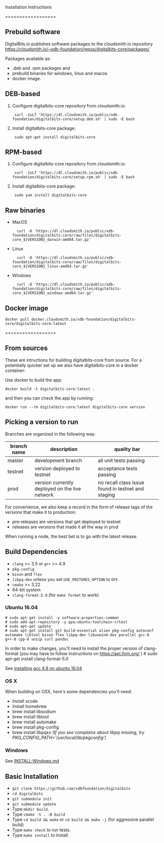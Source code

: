 Installation Instructions

==================
## Prebuild software
DigitalBits.io publishes software packages to the cloudsmith.io repository https://cloudsmith.io/~xdb-foundation/repos/digitalbits-core/packages/

Packages available as:
   - .deb and .rpm packages and 
   - prebuild binaries for windows, linux and macos
   - docker image.  

## DEB-based

1. Configure digitalbits-core repository from cloudsmith.io:

        curl -1sLf 'https://dl.cloudsmith.io/public/xdb-foundation/digitalbits-core/setup.deb.sh' | sudo -E bash

2. Install digitalbits-core package:

        sudo apt-get install digitalbits-core


## RPM-based
1. Configure digitalbits-core repository from cloudsmith.io:

        curl -1sLf 'https://dl.cloudsmith.io/public/xdb-foundation/digitalbits-core/setup.rpm.sh' | sudo -E bash

2. Install digitalbits-core package:

        sudo yum install digitalbits-core

## Raw binaries

- MacOS

        curl -O 'https://dl.cloudsmith.io/public/xdb-foundation/digitalbits-core/raw/files/digitalbits-core_${VERSION}_darwin-amd64.tar.gz'

- Linux

        curl -O 'https://dl.cloudsmith.io/public/xdb-foundation/digitalbits-core/raw/files/digitalbits-core_${VERSION}_linux-amd64.tar.gz'

- Windows

        curl -O 'https://dl.cloudsmith.io/public/xdb-foundation/digitalbits-core/raw/files/digitalbits-core_${VERSION}_windows-amd64.tar.gz'


## Docker image

    docker pull docker.cloudsmith.io/xdb-foundation/digitalbits-core/digitalbits-core:latest

==================
## From sources

These are intructions for building digitalbits-core from source. For a potentially quicker set up we also have digitalbits-core in a docker container:

Use docker to build the app:
```shell
docker build -t digitalbits-core:latest .
```
and then you can check the app by running:
```shell
docker run --rm digitalbits-core:latest digitalbits-core version
```

## Picking a version to run

Branches are organized in the following way:

| branch name | description | quality bar |
| ----------- | ----------- | ----------- |
| master      | development branch | all unit tests passing |
| testnet     | version deployed to testnet | acceptance tests passing |
| prod        | version currently deployed on the live network | no recall class issue found in testnet and staging |

For convenience, we also keep a record in the form of release tags of the
 versions that make it to production:
 * pre-releases are versions that get deployed to testnet
 * releases are versions that made it all the way in prod

When running a node, the best bet is to go with the latest release.

## Build Dependencies

- `clang` >= 3.5 or `g++` >= 4.9
- `pkg-config`
- `bison` and `flex`
- `libpq-dev` unless you set `USE_POSTGRES_OPTION` to `OFF`.
- `cmake` >= 3.22
- 64-bit system
- `clang-format-5.0` (for `make format` to work)

### Ubuntu 16.04

    # sudo apt-get install -y software-properties-common
    # sudo add-apt-repository -y ppa:ubuntu-toolchain-r/test
    # sudo apt-get update
    # sudo apt-get install git build-essential alien pkg-config autoconf automake libtool bison flex libpq-dev libunwind-dev parallel gcc-8 g++-8 cpp-8 unzip curl pandoc


In order to make changes, you'll need to install the proper version of clang-format (you may have to follow instructions on https://apt.llvm.org/ )
    # sudo apt-get install clang-format-5.0

See [installing gcc 4.9 on ubuntu 16.04](http://askubuntu.com/questions/428198/getting-installing-gcc-g-4-9-on-ubuntu)

### OS X
When building on OSX, here's some dependencies you'll need:
- Install xcode
- Install homebrew
- brew install libsodium
- brew install libtool
- brew install automake
- brew install pkg-config
- brew install libpqxx *(If you see complains about libpq missing, try PKG_CONFIG_PATH='/usr/local/lib/pkgconfig')*

### Windows
See [INSTALL-Windows.md](INSTALL-Windows.md)

## Basic Installation

- `git clone https://github.com/xdbfoundation/digitalbits`
- `cd digitalbits`
- `git submodule init`
- `git submodule update`
- Type `mkdir build`.
- Type `cmake -S . -B build`
- Type `cd build && make` or `cd build && make -j` (for aggressive parallel build)
- Type `make check` to run tests.
- Type `make install` to install.



















